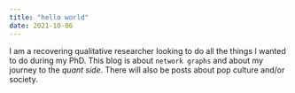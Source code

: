 ```yaml
---
title: "hello world"
date: 2021-10-06
---
```


I am a recovering qualitative researcher looking to do all the things I wanted to do during my PhD. 
This blog is about ``network graphs`` and about my journey to the _quant side_. 
There will also be posts about pop culture and/or society.
